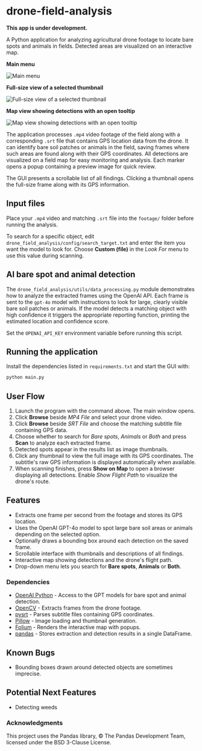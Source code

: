# drone-field-analysis
**This app is under development.**

A Python application for analyzing agricultural drone footage to locate bare spots and animals in fields. Detected areas are visualized on an interactive map.

**Main menu**

![Main menu](https://github.com/user-attachments/assets/3411ca3e-d507-4cae-9685-a223fbc913ef)



**Full-size view of a selected thumbnail**

![Full-size view of a selected thumbnail](https://github.com/user-attachments/assets/b7257ed3-f23f-4f6c-b358-dbb9129e6eb5)



**Map view showing detections with an open tooltip**

![Map view showing detections with an open tooltip](https://github.com/user-attachments/assets/10dbed14-80cc-4109-a7cd-b34165f31edb)



The application processes `.mp4` video footage of the field along with a corresponding `.srt` file that contains GPS location data from the drone.
It can identify bare soil patches or animals in the field, saving frames where such areas are found along with their GPS coordinates.
All detections are visualized on a field map for easy monitoring and analysis. Each marker opens a popup containing a preview image for quick review.

The GUI presents a scrollable list of all findings. Clicking a thumbnail opens the full-size frame along with its GPS information.

## Input files
Place your `.mp4` video and matching `.srt` file into the `footage/` folder before running the analysis.

To search for a specific object, edit `drone_field_analysis/config/search_target.txt`
and enter the item you want the model to look for. Choose **Custom (file)** in
the *Look For* menu to use this value during scanning.

## AI bare spot and animal detection

The `drone_field_analysis/utils/data_processing.py` module demonstrates how to analyze the extracted frames using
the OpenAI API. Each frame is sent to the `gpt-4o` model with instructions to look
for large, clearly visible bare soil patches or animals. If the model detects a
matching object with high confidence it triggers the appropriate reporting function,
printing the estimated location and confidence score.

Set the `OPENAI_API_KEY` environment variable before running this script.

## Running the application

Install the dependencies listed in `requirements.txt` and start the GUI with:

```bash
python main.py
```

## User Flow

1. Launch the program with the command above. The main window opens.
2. Click **Browse** beside *MP4 File* and select your drone video.
3. Click **Browse** beside *SRT File* and choose the matching subtitle file containing GPS data.
4. Choose whether to search for *Bare spots*, *Animals* or *Both* and press **Scan** to analyze each extracted frame.
5. Detected spots appear in the results list as image thumbnails.
6. Click any thumbnail to view the full image with its GPS coordinates. The subtitle's raw GPS
   information is displayed automatically when available.
7. When scanning finishes, press **Show on Map** to open a browser displaying all detections. Enable *Show Flight Path* to visualize the drone's route.

## Features

- Extracts one frame per second from the footage and stores its GPS location.
- Uses the OpenAI GPT-4o model to spot large bare soil areas or animals depending on the selected option.
- Optionally draws a bounding box around each detection on the saved frame.
- Scrollable interface with thumbnails and descriptions of all findings.
- Interactive map showing detections and the drone's flight path.
- Drop-down menu lets you search for **Bare spots**, **Animals** or **Both**.

### Dependencies

- [OpenAI Python](https://github.com/openai/openai-python) - Access to the GPT models for bare spot and animal detection.
- [OpenCV](https://opencv.org/) - Extracts frames from the drone footage.
- [pysrt](https://github.com/byroot/pysrt) - Parses subtitle files containing GPS coordinates.
- [Pillow](https://python-pillow.org/) - Image loading and thumbnail generation.
- [Folium](https://github.com/python-visualization/folium) - Renders the interactive map with popups.
- [pandas](https://pandas.pydata.org/) - Stores extraction and detection results in a single DataFrame.

## Known Bugs

- Bounding boxes drawn around detected objects are sometimes imprecise.

## Potential Next Features

- Detecting weeds

### Acknowledgments
This project uses the Pandas library, © The Pandas Development Team, licensed under the BSD 3-Clause License.
